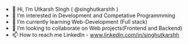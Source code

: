 - 👋 Hi, I’m Utkarsh Singh ( @singhutkarshh )
- 👀 I’m interested in Development and Competative Programmming 
- 🌱 I’m currently learning Web-Development (Full stack)
- 💞️ I’m looking to collaborate on Web projects(Frontend and Backend)
- 📫 How to reach me 
          LinkedIn - www.linkedin.com/in/singhutkarshh

<!---
singhutkarshh/singhutkarshh is a ✨ special ✨ repository because its `README.md` (this file) appears on your GitHub profile.
You can click the Preview link to take a look at your changes.
--->
